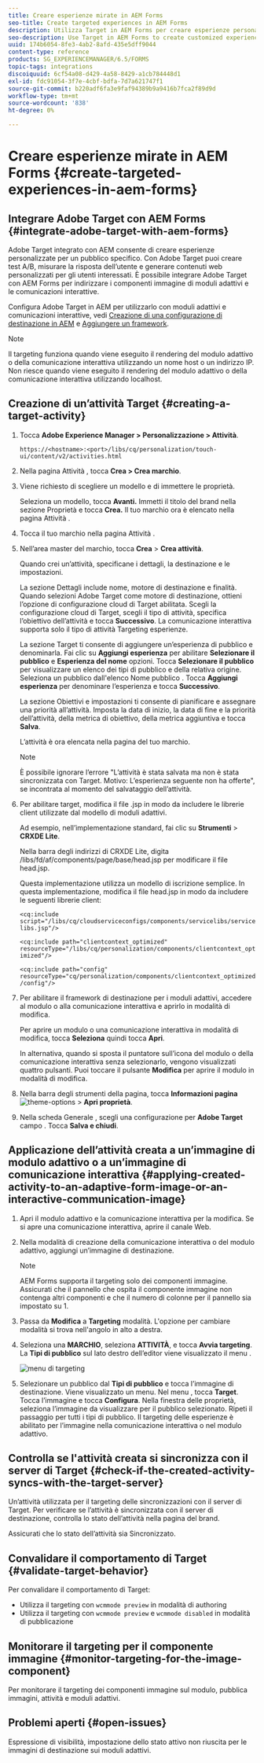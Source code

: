 ```yaml
---
title: Creare esperienze mirate in AEM Forms
seo-title: Create targeted experiences in AEM Forms
description: Utilizza Target in AEM Forms per creare esperienze personalizzate per clienti mirati.
seo-description: Use Target in AEM Forms to create customized experiences for targeted customers.
uuid: 174b6054-8fe3-4ab2-8afd-435e5dff9044
content-type: reference
products: SG_EXPERIENCEMANAGER/6.5/FORMS
topic-tags: integrations
discoiquuid: 6cf54a08-d429-4a58-8429-a1cb784448d1
exl-id: fdc91054-3f7e-4cbf-bdfa-7d7a621747f1
source-git-commit: b220adf6fa3e9faf94389b9a9416b7fca2f89d9d
workflow-type: tm+mt
source-wordcount: '838'
ht-degree: 0%

---
```


# Creare esperienze mirate in AEM Forms {#create-targeted-experiences-in-aem-forms}

## Integrare Adobe Target con AEM Forms {#integrate-adobe-target-with-aem-forms}

Adobe Target integrato con AEM consente di creare esperienze personalizzate per un pubblico specifico. Con Adobe Target puoi creare test A/B, misurare la risposta dell’utente e generare contenuti web personalizzati per gli utenti interessati. È possibile integrare Adobe Target con AEM Forms per indirizzare i componenti immagine di moduli adattivi e le comunicazioni interattive.

Configura Adobe Target in AEM per utilizzarlo con moduli adattivi e comunicazioni interattive, vedi [Creazione di una configurazione di destinazione in AEM](/help/sites-administering/target.md) e [Aggiungere un framework](/help/sites-administering/target.md).

>[!NOTE]
>
>Il targeting funziona quando viene eseguito il rendering del modulo adattivo o della comunicazione interattiva utilizzando un nome host o un indirizzo IP. Non riesce quando viene eseguito il rendering del modulo adattivo o della comunicazione interattiva utilizzando localhost.

## Creazione di un’attività Target {#creating-a-target-activity}

1. Tocca **Adobe Experience Manager > Personalizzazione > Attività**.

   `https://<hostname>:<port>/libs/cq/personalization/touch-ui/content/v2/activities.html`

1. Nella pagina Attività , tocca **Crea > Crea marchio**.
1. Viene richiesto di scegliere un modello e di immettere le proprietà.

   Seleziona un modello, tocca **Avanti.** Immetti il titolo del brand nella sezione Proprietà e tocca **Crea.**
Il tuo marchio ora è elencato nella pagina Attività .

1. Tocca il tuo marchio nella pagina Attività .
1. Nell’area master del marchio, tocca **Crea** > **Crea attività**.

   Quando crei un’attività, specificane i dettagli, la destinazione e le impostazioni.

   La sezione Dettagli include nome, motore di destinazione e finalità. Quando selezioni Adobe Target come motore di destinazione, ottieni l’opzione di configurazione cloud di Target abilitata. Scegli la configurazione cloud di Target, scegli il tipo di attività, specifica l’obiettivo dell’attività e tocca **Successivo**. La comunicazione interattiva supporta solo il tipo di attività Targeting esperienze.

   La sezione Target ti consente di aggiungere un’esperienza di pubblico e denominarla. Fai clic su **Aggiungi esperienza** per abilitare **Selezionare il pubblico** e **Esperienza del nome** opzioni. Tocca **Selezionare il pubblico** per visualizzare un elenco dei tipi di pubblico e della relativa origine. Seleziona un pubblico dall&#39;elenco Nome pubblico . Tocca **Aggiungi esperienza** per denominare l’esperienza e tocca **Successivo**.

   La sezione Obiettivi e impostazioni ti consente di pianificare e assegnare una priorità all’attività. Imposta la data di inizio, la data di fine e la priorità dell’attività, della metrica di obiettivo, della metrica aggiuntiva e tocca **Salva**.

   L’attività è ora elencata nella pagina del tuo marchio.

   >[!NOTE]
   >
   >È possibile ignorare l’errore &quot;L’attività è stata salvata ma non è stata sincronizzata con Target. Motivo: L’esperienza seguente non ha offerte&quot;, se incontrata al momento del salvataggio dell’attività.

1. Per abilitare target, modifica il file .jsp in modo da includere le librerie client utilizzate dal modello di moduli adattivi.

   Ad esempio, nell’implementazione standard, fai clic su **Strumenti** >  **CRXDE Lite**.

   Nella barra degli indirizzi di CRXDE Lite, digita /libs/fd/af/components/page/base/head.jsp per modificare il file head.jsp.

   Questa implementazione utilizza un modello di iscrizione semplice. In questa implementazione, modifica il file head.jsp in modo da includere le seguenti librerie client:

   `<cq:include script="/libs/cq/cloudserviceconfigs/components/servicelibs/servicelibs.jsp"/>`

   `<cq:include path="clientcontext_optimized" resourceType="/libs/cq/personalization/components/clientcontext_optimized"/>`

   `<cq:include path="config" resourceType="cq/personalization/components/clientcontext_optimized/config"/>`

1. Per abilitare il framework di destinazione per i moduli adattivi, accedere al modulo o alla comunicazione interattiva e aprirlo in modalità di modifica.

   Per aprire un modulo o una comunicazione interattiva in modalità di modifica, tocca **Seleziona** quindi tocca **Apri**.

   In alternativa, quando si sposta il puntatore sull’icona del modulo o della comunicazione interattiva senza selezionarlo, vengono visualizzati quattro pulsanti. Puoi toccare il pulsante **Modifica** per aprire il modulo in modalità di modifica.

1. Nella barra degli strumenti della pagina, tocca **Informazioni pagina** ![theme-options](assets/theme-options.png) > **Apri proprietà**.
1. Nella scheda Generale , scegli una configurazione per **Adobe Target** campo . Tocca **Salva e chiudi**.

## Applicazione dell’attività creata a un’immagine di modulo adattivo o a un’immagine di comunicazione interattiva {#applying-created-activity-to-an-adaptive-form-image-or-an-interactive-communication-image}

1. Apri il modulo adattivo e la comunicazione interattiva per la modifica. Se si apre una comunicazione interattiva, aprire il canale Web.

1. Nella modalità di creazione della comunicazione interattiva o del modulo adattivo, aggiungi un’immagine di destinazione.

   >[!NOTE]
   >
   >AEM Forms supporta il targeting solo dei componenti immagine. Assicurati che il pannello che ospita il componente immagine non contenga altri componenti e che il numero di colonne per il pannello sia impostato su 1.

1. Passa da **Modifica** a **Targeting** modalità. L&#39;opzione per cambiare modalità si trova nell&#39;angolo in alto a destra.
1. Seleziona una **MARCHIO**, seleziona **ATTIVITÀ**, e tocca **Avvia targeting**. La **Tipi di pubblico** sul lato destro dell’editor viene visualizzato il menu .

   ![menu di targeting](assets/targeting-menu.png)

1. Selezionare un pubblico dal **Tipi di pubblico** e tocca l’immagine di destinazione. Viene visualizzato un menu. Nel menu , tocca **Target**. Tocca l’immagine e tocca **Configura**. Nella finestra delle proprietà, seleziona l’immagine da visualizzare per il pubblico selezionato. Ripeti il passaggio per tutti i tipi di pubblico. Il targeting delle esperienze è abilitato per l’immagine nella comunicazione interattiva o nel modulo adattivo.

## Controlla se l&#39;attività creata si sincronizza con il server di Target {#check-if-the-created-activity-syncs-with-the-target-server}

Un’attività utilizzata per il targeting delle sincronizzazioni con il server di Target. Per verificare se l’attività è sincronizzata con il server di destinazione, controlla lo stato dell’attività nella pagina del brand.

Assicurati che lo stato dell’attività sia Sincronizzato.

## Convalidare il comportamento di Target {#validate-target-behavior}

Per convalidare il comportamento di Target:

* Utilizza il targeting con `wcmmode preview` in modalità di authoring
* Utilizza il targeting con `wcmmode preview` e `wcmmode disabled` in modalità di pubblicazione

## Monitorare il targeting per il componente immagine {#monitor-targeting-for-the-image-component}

Per monitorare il targeting dei componenti immagine sul modulo, pubblica immagini, attività e moduli adattivi.

## Problemi aperti {#open-issues}

Espressione di visibilità, impostazione dello stato attivo non riuscita per le immagini di destinazione sui moduli adattivi.

